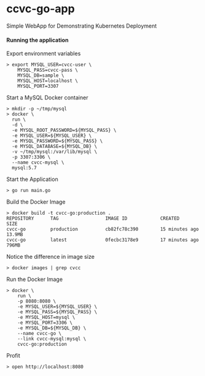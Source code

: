 # ccvc-go-app
Simple WebApp for Demonstrating Kubernetes Deployment

#### Running the application

Export environment variables

```
> export MYSQL_USER=cvcc-user \
    MYSQL_PASS=cvcc-pass \
    MYSQL_DB=sample \
    MYSQL_HOST=localhost \
    MYSQL_PORT=3307
```

Start a MySQL Docker container

```
> mkdir -p ~/tmp/mysql
> docker \
  run \
  -d \
  -e MYSQL_ROOT_PASSWORD=${MYSQL_PASS} \
  -e MYSQL_USER=${MYSQL_USER} \
  -e MYSQL_PASSWORD=${MYSQL_PASS} \
  -e MYSQL_DATABASE=${MYSQL_DB} \
  -v ~/tmp/mysql:/var/lib/mysql \
  -p 3307:3306 \
  --name cvcc-mysql \
  mysql:5.7
```

Start the Application

```
> go run main.go
```

Build the Docker Image

```
> docker build -t cvcc-go:production .
REPOSITORY      TAG                 IMAGE ID            CREATED             SIZE
cvcc-go         production          cb82fc78c390        15 minutes ago      13.9MB
cvcc-go         latest              0fecbc3178e9        17 minutes ago      796MB
```

Notice the difference in image size

```
> docker images | grep cvcc
```

Run the Docker Image

```
> docker \
    run \
    -p 8080:8080 \
    -e MYSQL_USER=${MYSQL_USER} \
    -e MYSQL_PASS=${MYSQL_PASS} \
    -e MYSQL_HOST=mysql \
    -e MYSQL_PORT=3306 \
    -e MYSQL_DB=${MYSQL_DB} \
    --name cvcc-go \
    --link cvcc-mysql:mysql \
    cvcc-go:production
```

Profit

```
> open http://localhost:8080
```